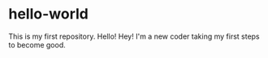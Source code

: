 # hello-world
This is my first repository. Hello!
Hey! I'm a new coder taking my first steps to become good.
